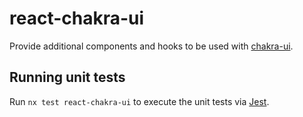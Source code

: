 # react-chakra-ui

Provide additional components and hooks to be used with [chakra-ui](https://chakra-ui.com/).

## Running unit tests

Run `nx test react-chakra-ui` to execute the unit tests via [Jest](https://jestjs.io).
